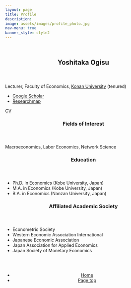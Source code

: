 ```yaml
---
layout: page
title: Profile
description: 
image: assets/images/profile_photo.jpg
nav-menu: true
banner_style: style2
---
```


<!-- Main -->
<div id="main">


  <section id="sec-profile" class="spotlights">
    <section >
      <br>
    </section>
    <section class="scroll-fade">
      <div class="image">
        <img src="{{ 'assets/images/profile_photo.jpg' | relative_url }}" alt="" data-position="center center" />
      </div>
      <div class="content">
        <div class="inner">
          <header class="major">
            <h2>Yoshitaka Ogisu</h2>
          </header>
          <p>Lecturer, Faculty of Economics, <a href="https://www.konan-u.ac.jp/">Konan University</a> (tenured)</p>
          <div class="row">
            <div class="4u 12u$(small)">
              <ul>
                <li> <a href="https://scholar.google.co.jp/citations?user=olbpst8AAAAJ">Google Scholar</a></li>
                <li> <a href="https://researchmap.jp/yoshitaka_ogisu">Researchmap</a></li>
              </ul>
            </div>
            <div class="6u$ 12u$(small)">
              <a href="assets/pdf/profile/CV.pdf" class="button icon fa-download">CV</a>
            </div>
          </div>
        </div>
      </div>
    </section>
  </section>

<section class="profile-structure">
  <section class="scroll-fade">
    <header>
      <h3>Fields of Interest</h3>
    </header>
    <p>Macroeconomics, Labor Economics, Network Science</p>
  </section>
  <section class="scroll-fade">
    <header>
      <h3>Education</h3>
    </header>
    <div>
      <ul class="alt">
        <li>Ph.D. in Economics (Kobe University, Japan)</li>
        <li>M.A. in Economics (Kobe University, Japan)</li>
        <li>B.A. in Economics (Nanzan University, Japan)</li>
      </ul>
    </div>
  </section>
  <section class="scroll-fade">
    <header>
      <h3>Affiliated Academic Society</h3>
    </header>
    <div>
      <ul>
        <li>Econometric Society</li>
        <li>Western Economic Association International</li>
        <li>Japanese Economic Association</li>
        <li>Japan Association for Applied Economics</li>
        <li>Japan Society of Monetary Economics</li>
      </ul>
    </div>
    <br><br>
  </section>

</section>


<section>
  <div class="inner" align="center">
    <ul class="actions">
      <li><a href="index.html" class="button">Home</a></li>
      <li><a href="#banner" class="button special scroll">Page top</a></li>
    </ul>
  </div>
</section>

</div>